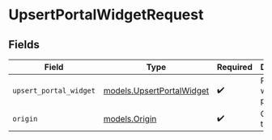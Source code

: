 # UpsertPortalWidgetRequest


## Fields

| Field                                                        | Type                                                         | Required                                                     | Description                                                  |
| ------------------------------------------------------------ | ------------------------------------------------------------ | ------------------------------------------------------------ | ------------------------------------------------------------ |
| `upsert_portal_widget`                                       | [models.UpsertPortalWidget](../models/upsertportalwidget.md) | :heavy_check_mark:                                           | Portal widgets payload                                       |
| `origin`                                                     | [models.Origin](../models/origin.md)                         | :heavy_check_mark:                                           | Origin of the portal                                         |